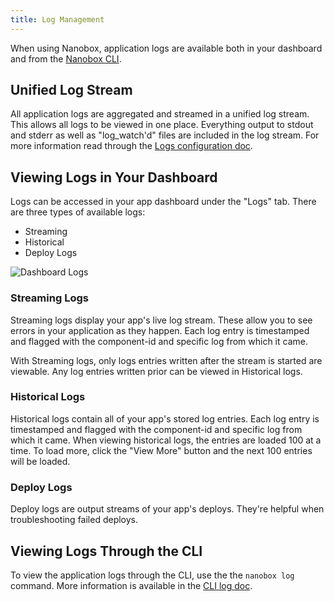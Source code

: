 ```yaml
---
title: Log Management
---
```


When using Nanobox, application logs are available both in your dashboard and from the [Nanobox CLI](/cli/).

## Unified Log Stream
All application logs are aggregated and streamed in a unified log stream. This allows all logs to be viewed in one place. Everything output to stdout and stderr as well as "log_watch'd" files are included in the log stream. For more information read through the [Logs configuration doc](/app-config/app-logs/).

## Viewing Logs in Your Dashboard
Logs can be accessed in your app dashboard under the "Logs" tab. There are three types of available logs:

- Streaming
- Historical
- Deploy Logs

![Dashboard Logs](/images/log-management-dashboard.png)

### Streaming Logs
Streaming logs display your app's live log stream. These allow you to see errors in your application as they happen. Each log entry is timestamped and flagged with the component-id and specific log from which it came.

With Streaming logs, only logs entries written after the stream is started are viewable. Any log entries written prior can be viewed in Historical logs.

### Historical Logs
Historical logs contain all of your app's stored log entries. Each log entry is timestamped and flagged with the component-id and specific log from which it came. When viewing historical logs, the entries are loaded 100 at a time. To load more, click the "View More" button and the next 100 entries will be loaded.

### Deploy Logs
Deploy logs are output streams of your app's deploys. They're helpful when troubleshooting failed deploys.

## Viewing Logs Through the CLI
To view the application logs through the CLI, use the the `nanobox log` command. More information is available in the [CLI log doc](/cli/commands/log).
